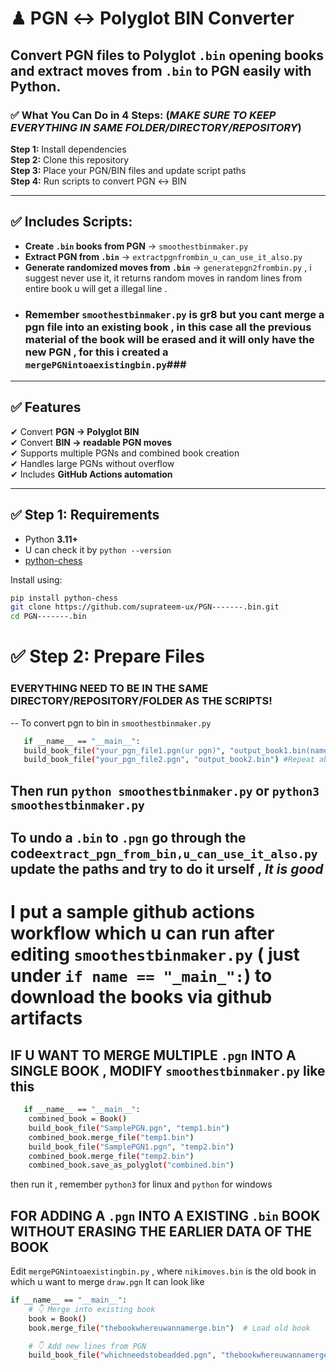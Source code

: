 # ♟ PGN ↔ Polyglot BIN Converter

Convert **PGN files to Polyglot `.bin` opening books** and extract moves from `.bin` to PGN easily with Python.
---

### ✅ What You Can Do in 4 Steps: (*MAKE SURE TO KEEP EVERYTHING IN SAME FOLDER/DIRECTORY/REPOSITORY*)
**Step 1:** Install dependencies  
**Step 2:** Clone this repository  
**Step 3:** Place your PGN/BIN files and update script paths  
**Step 4:** Run scripts to convert PGN ↔ BIN  

---

## ✅ Includes Scripts:
- **Create `.bin` books from PGN** → `smoothestbinmaker.py`
- **Extract PGN from `.bin`** → `extractpgnfrombin_u_can_use_it_also.py`
- **Generate randomized moves from `.bin`** → `generatepgn2frombin.py` , i suggest never use it, it returns random moves in random lines from entire book u will get a illegal line .
- ### Remember `smoothestbinmaker.py` is gr8 but you cant merge a pgn file into an existing book , in this case all the previous material of the book will be erased and it will only have the new PGN , for this i created a `mergePGNintoaexistingbin.py`###

---

## ✅ Features
✔ Convert **PGN → Polyglot BIN**  
✔ Convert **BIN → readable PGN moves**  
✔ Supports multiple PGNs and combined book creation  
✔ Handles large PGNs without overflow  
✔ Includes **GitHub Actions automation**  

---

## ✅ Step 1: Requirements
- Python **3.11+**
- U can check it by ```python --version```
- [python-chess](https://pypi.org/project/python-chess/)

Install using:
```bash
pip install python-chess
git clone https://github.com/suprateem-ux/PGN-------.bin.git
cd PGN-------.bin
```
# ✅ Step 2: Prepare Files
### EVERYTHING NEED TO BE IN THE SAME DIRECTORY/REPOSITORY/FOLDER AS THE SCRIPTS!
--
To convert pgn to bin in `smoothestbinmaker.py`
 ```bash
    if __name__ == "__main__":
    build_book_file("your_pgn_file1.pgn(ur pgn)", "output_book1.bin(name of result .bin book")
    build_book_file("your_pgn_file2.pgn", "output_book2.bin") #Repeat above for converting a second PGN To second .bin file , names should be different
```
Then run 
 ```python smoothestbinmaker.py``` or ```python3 smoothestbinmaker.py```
---
To undo a `.bin` to `.pgn` go through the code`extract_pgn_from_bin,u_can_use_it_also.py` update the paths and try to do it urself , *It is good*
---
# I put a sample github actions workflow which u can run after editing `smoothestbinmaker.py` ( just under `if name == "_main_":`) to download the books via github artifacts


## IF U WANT TO MERGE MULTIPLE `.pgn` INTO A SINGLE BOOK , MODIFY `smoothestbinmaker.py` like this 
```bash
   if __name__ == "__main__":
    combined_book = Book()
    build_book_file("SamplePGN.pgn", "temp1.bin")
    combined_book.merge_file("temp1.bin")
    build_book_file("SamplePGN1.pgn", "temp2.bin")
    combined_book.merge_file("temp2.bin")
    combined_book.save_as_polyglot("combined.bin")
```
then run it , remember `python3` for linux and `python` for windows

## FOR ADDING A `.pgn` INTO A EXISTING `.bin` BOOK WITHOUT ERASING THE EARLIER DATA OF THE BOOK ##
Edit `mergePGNintoaexistingbin.py` , where `nikimoves.bin` is the old book in which u want to merge `draw.pgn`
It can look like 
```bash
if __name__ == "__main__":
    # 👇 Merge into existing book
    book = Book()
    book.merge_file("thebookwhereuwannamerge.bin")  # Load old book

    # 👇 Add new lines from PGN
    build_book_file("whichneedstobeadded.pgn", "thebookwhereuwannamerge.bin", book)  # Save updated book
``` 
